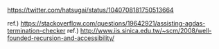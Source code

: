 https://twitter.com/hatsugai/status/1040708181750513664


ref.) https://stackoverflow.com/questions/19642921/assisting-agdas-termination-checker
ref.) http://www.iis.sinica.edu.tw/~scm/2008/well-founded-recursion-and-accessibility/
